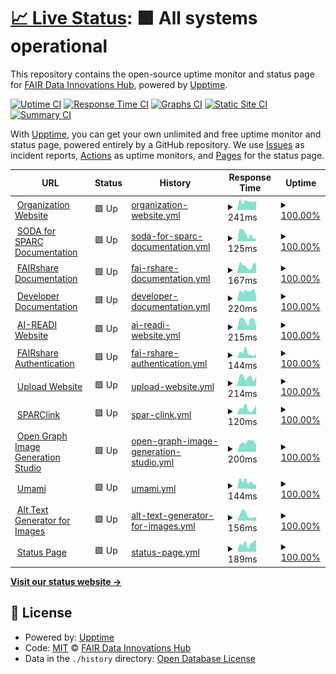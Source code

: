 # [📈 Live Status](https://status.fairdataihub.org): <!--live status--> **🟩 All systems operational**

This repository contains the open-source uptime monitor and status page for [FAIR Data Innovations Hub](https://fairdataihub.org), powered by [Upptime](https://github.com/upptime/upptime).

[![Uptime CI](https://github.com/fairdataihub/uptime/workflows/Uptime%20CI/badge.svg)](https://github.com/fairdataihub/uptime/actions?query=workflow%3A%22Uptime+CI%22)
[![Response Time CI](https://github.com/fairdataihub/uptime/workflows/Response%20Time%20CI/badge.svg)](https://github.com/fairdataihub/uptime/actions?query=workflow%3A%22Response+Time+CI%22)
[![Graphs CI](https://github.com/fairdataihub/uptime/workflows/Graphs%20CI/badge.svg)](https://github.com/fairdataihub/uptime/actions?query=workflow%3A%22Graphs+CI%22)
[![Static Site CI](https://github.com/fairdataihub/uptime/workflows/Static%20Site%20CI/badge.svg)](https://github.com/fairdataihub/uptime/actions?query=workflow%3A%22Static+Site+CI%22)
[![Summary CI](https://github.com/fairdataihub/uptime/workflows/Summary%20CI/badge.svg)](https://github.com/fairdataihub/uptime/actions?query=workflow%3A%22Summary+CI%22)

With [Upptime](https://upptime.js.org), you can get your own unlimited and free uptime monitor and status page, powered entirely by a GitHub repository. We use [Issues](https://github.com/fairdataihub/uptime/issues) as incident reports, [Actions](https://github.com/fairdataihub/uptime/actions) as uptime monitors, and [Pages](https://status.fairdataihub.org) for the status page.

<!--start: status pages-->
<!-- This summary is generated by Upptime (https://github.com/upptime/upptime) -->
<!-- Do not edit this manually, your changes will be overwritten -->
<!-- prettier-ignore -->
| URL | Status | History | Response Time | Uptime |
| --- | ------ | ------- | ------------- | ------ |
| <img alt="" src="https://icons.duckduckgo.com/ip3/fairdataihub.org.ico" height="13"> [Organization Website](https://fairdataihub.org) | 🟩 Up | [organization-website.yml](https://github.com/fairdataihub/uptime/commits/HEAD/history/organization-website.yml) | <details><summary><img alt="Response time graph" src="./graphs/organization-website/response-time-week.png" height="20"> 241ms</summary><br><a href="https://status.fairdataihub.org/history/organization-website"><img alt="Response time 207" src="https://img.shields.io/endpoint?url=https%3A%2F%2Fraw.githubusercontent.com%2Ffairdataihub%2Fuptime%2FHEAD%2Fapi%2Forganization-website%2Fresponse-time.json"></a><br><a href="https://status.fairdataihub.org/history/organization-website"><img alt="24-hour response time 318" src="https://img.shields.io/endpoint?url=https%3A%2F%2Fraw.githubusercontent.com%2Ffairdataihub%2Fuptime%2FHEAD%2Fapi%2Forganization-website%2Fresponse-time-day.json"></a><br><a href="https://status.fairdataihub.org/history/organization-website"><img alt="7-day response time 241" src="https://img.shields.io/endpoint?url=https%3A%2F%2Fraw.githubusercontent.com%2Ffairdataihub%2Fuptime%2FHEAD%2Fapi%2Forganization-website%2Fresponse-time-week.json"></a><br><a href="https://status.fairdataihub.org/history/organization-website"><img alt="30-day response time 216" src="https://img.shields.io/endpoint?url=https%3A%2F%2Fraw.githubusercontent.com%2Ffairdataihub%2Fuptime%2FHEAD%2Fapi%2Forganization-website%2Fresponse-time-month.json"></a><br><a href="https://status.fairdataihub.org/history/organization-website"><img alt="1-year response time 207" src="https://img.shields.io/endpoint?url=https%3A%2F%2Fraw.githubusercontent.com%2Ffairdataihub%2Fuptime%2FHEAD%2Fapi%2Forganization-website%2Fresponse-time-year.json"></a></details> | <details><summary><a href="https://status.fairdataihub.org/history/organization-website">100.00%</a></summary><a href="https://status.fairdataihub.org/history/organization-website"><img alt="All-time uptime 100.00%" src="https://img.shields.io/endpoint?url=https%3A%2F%2Fraw.githubusercontent.com%2Ffairdataihub%2Fuptime%2FHEAD%2Fapi%2Forganization-website%2Fuptime.json"></a><br><a href="https://status.fairdataihub.org/history/organization-website"><img alt="24-hour uptime 100.00%" src="https://img.shields.io/endpoint?url=https%3A%2F%2Fraw.githubusercontent.com%2Ffairdataihub%2Fuptime%2FHEAD%2Fapi%2Forganization-website%2Fuptime-day.json"></a><br><a href="https://status.fairdataihub.org/history/organization-website"><img alt="7-day uptime 100.00%" src="https://img.shields.io/endpoint?url=https%3A%2F%2Fraw.githubusercontent.com%2Ffairdataihub%2Fuptime%2FHEAD%2Fapi%2Forganization-website%2Fuptime-week.json"></a><br><a href="https://status.fairdataihub.org/history/organization-website"><img alt="30-day uptime 100.00%" src="https://img.shields.io/endpoint?url=https%3A%2F%2Fraw.githubusercontent.com%2Ffairdataihub%2Fuptime%2FHEAD%2Fapi%2Forganization-website%2Fuptime-month.json"></a><br><a href="https://status.fairdataihub.org/history/organization-website"><img alt="1-year uptime 100.00%" src="https://img.shields.io/endpoint?url=https%3A%2F%2Fraw.githubusercontent.com%2Ffairdataihub%2Fuptime%2FHEAD%2Fapi%2Forganization-website%2Fuptime-year.json"></a></details>
| <img alt="" src="https://icons.duckduckgo.com/ip3/docs.sodaforsparc.io.ico" height="13"> [SODA for SPARC Documentation](https://docs.sodaforsparc.io) | 🟩 Up | [soda-for-sparc-documentation.yml](https://github.com/fairdataihub/uptime/commits/HEAD/history/soda-for-sparc-documentation.yml) | <details><summary><img alt="Response time graph" src="./graphs/soda-for-sparc-documentation/response-time-week.png" height="20"> 125ms</summary><br><a href="https://status.fairdataihub.org/history/soda-for-sparc-documentation"><img alt="Response time 140" src="https://img.shields.io/endpoint?url=https%3A%2F%2Fraw.githubusercontent.com%2Ffairdataihub%2Fuptime%2FHEAD%2Fapi%2Fsoda-for-sparc-documentation%2Fresponse-time.json"></a><br><a href="https://status.fairdataihub.org/history/soda-for-sparc-documentation"><img alt="24-hour response time 173" src="https://img.shields.io/endpoint?url=https%3A%2F%2Fraw.githubusercontent.com%2Ffairdataihub%2Fuptime%2FHEAD%2Fapi%2Fsoda-for-sparc-documentation%2Fresponse-time-day.json"></a><br><a href="https://status.fairdataihub.org/history/soda-for-sparc-documentation"><img alt="7-day response time 125" src="https://img.shields.io/endpoint?url=https%3A%2F%2Fraw.githubusercontent.com%2Ffairdataihub%2Fuptime%2FHEAD%2Fapi%2Fsoda-for-sparc-documentation%2Fresponse-time-week.json"></a><br><a href="https://status.fairdataihub.org/history/soda-for-sparc-documentation"><img alt="30-day response time 129" src="https://img.shields.io/endpoint?url=https%3A%2F%2Fraw.githubusercontent.com%2Ffairdataihub%2Fuptime%2FHEAD%2Fapi%2Fsoda-for-sparc-documentation%2Fresponse-time-month.json"></a><br><a href="https://status.fairdataihub.org/history/soda-for-sparc-documentation"><img alt="1-year response time 140" src="https://img.shields.io/endpoint?url=https%3A%2F%2Fraw.githubusercontent.com%2Ffairdataihub%2Fuptime%2FHEAD%2Fapi%2Fsoda-for-sparc-documentation%2Fresponse-time-year.json"></a></details> | <details><summary><a href="https://status.fairdataihub.org/history/soda-for-sparc-documentation">100.00%</a></summary><a href="https://status.fairdataihub.org/history/soda-for-sparc-documentation"><img alt="All-time uptime 99.91%" src="https://img.shields.io/endpoint?url=https%3A%2F%2Fraw.githubusercontent.com%2Ffairdataihub%2Fuptime%2FHEAD%2Fapi%2Fsoda-for-sparc-documentation%2Fuptime.json"></a><br><a href="https://status.fairdataihub.org/history/soda-for-sparc-documentation"><img alt="24-hour uptime 100.00%" src="https://img.shields.io/endpoint?url=https%3A%2F%2Fraw.githubusercontent.com%2Ffairdataihub%2Fuptime%2FHEAD%2Fapi%2Fsoda-for-sparc-documentation%2Fuptime-day.json"></a><br><a href="https://status.fairdataihub.org/history/soda-for-sparc-documentation"><img alt="7-day uptime 100.00%" src="https://img.shields.io/endpoint?url=https%3A%2F%2Fraw.githubusercontent.com%2Ffairdataihub%2Fuptime%2FHEAD%2Fapi%2Fsoda-for-sparc-documentation%2Fuptime-week.json"></a><br><a href="https://status.fairdataihub.org/history/soda-for-sparc-documentation"><img alt="30-day uptime 100.00%" src="https://img.shields.io/endpoint?url=https%3A%2F%2Fraw.githubusercontent.com%2Ffairdataihub%2Fuptime%2FHEAD%2Fapi%2Fsoda-for-sparc-documentation%2Fuptime-month.json"></a><br><a href="https://status.fairdataihub.org/history/soda-for-sparc-documentation"><img alt="1-year uptime 99.91%" src="https://img.shields.io/endpoint?url=https%3A%2F%2Fraw.githubusercontent.com%2Ffairdataihub%2Fuptime%2FHEAD%2Fapi%2Fsoda-for-sparc-documentation%2Fuptime-year.json"></a></details>
| <img alt="" src="https://icons.duckduckgo.com/ip3/docs.fairshareapp.io.ico" height="13"> [FAIRshare Documentation](https://docs.fairshareapp.io) | 🟩 Up | [fai-rshare-documentation.yml](https://github.com/fairdataihub/uptime/commits/HEAD/history/fai-rshare-documentation.yml) | <details><summary><img alt="Response time graph" src="./graphs/fai-rshare-documentation/response-time-week.png" height="20"> 167ms</summary><br><a href="https://status.fairdataihub.org/history/fai-rshare-documentation"><img alt="Response time 189" src="https://img.shields.io/endpoint?url=https%3A%2F%2Fraw.githubusercontent.com%2Ffairdataihub%2Fuptime%2FHEAD%2Fapi%2Ffai-rshare-documentation%2Fresponse-time.json"></a><br><a href="https://status.fairdataihub.org/history/fai-rshare-documentation"><img alt="24-hour response time 175" src="https://img.shields.io/endpoint?url=https%3A%2F%2Fraw.githubusercontent.com%2Ffairdataihub%2Fuptime%2FHEAD%2Fapi%2Ffai-rshare-documentation%2Fresponse-time-day.json"></a><br><a href="https://status.fairdataihub.org/history/fai-rshare-documentation"><img alt="7-day response time 167" src="https://img.shields.io/endpoint?url=https%3A%2F%2Fraw.githubusercontent.com%2Ffairdataihub%2Fuptime%2FHEAD%2Fapi%2Ffai-rshare-documentation%2Fresponse-time-week.json"></a><br><a href="https://status.fairdataihub.org/history/fai-rshare-documentation"><img alt="30-day response time 161" src="https://img.shields.io/endpoint?url=https%3A%2F%2Fraw.githubusercontent.com%2Ffairdataihub%2Fuptime%2FHEAD%2Fapi%2Ffai-rshare-documentation%2Fresponse-time-month.json"></a><br><a href="https://status.fairdataihub.org/history/fai-rshare-documentation"><img alt="1-year response time 189" src="https://img.shields.io/endpoint?url=https%3A%2F%2Fraw.githubusercontent.com%2Ffairdataihub%2Fuptime%2FHEAD%2Fapi%2Ffai-rshare-documentation%2Fresponse-time-year.json"></a></details> | <details><summary><a href="https://status.fairdataihub.org/history/fai-rshare-documentation">100.00%</a></summary><a href="https://status.fairdataihub.org/history/fai-rshare-documentation"><img alt="All-time uptime 100.00%" src="https://img.shields.io/endpoint?url=https%3A%2F%2Fraw.githubusercontent.com%2Ffairdataihub%2Fuptime%2FHEAD%2Fapi%2Ffai-rshare-documentation%2Fuptime.json"></a><br><a href="https://status.fairdataihub.org/history/fai-rshare-documentation"><img alt="24-hour uptime 100.00%" src="https://img.shields.io/endpoint?url=https%3A%2F%2Fraw.githubusercontent.com%2Ffairdataihub%2Fuptime%2FHEAD%2Fapi%2Ffai-rshare-documentation%2Fuptime-day.json"></a><br><a href="https://status.fairdataihub.org/history/fai-rshare-documentation"><img alt="7-day uptime 100.00%" src="https://img.shields.io/endpoint?url=https%3A%2F%2Fraw.githubusercontent.com%2Ffairdataihub%2Fuptime%2FHEAD%2Fapi%2Ffai-rshare-documentation%2Fuptime-week.json"></a><br><a href="https://status.fairdataihub.org/history/fai-rshare-documentation"><img alt="30-day uptime 100.00%" src="https://img.shields.io/endpoint?url=https%3A%2F%2Fraw.githubusercontent.com%2Ffairdataihub%2Fuptime%2FHEAD%2Fapi%2Ffai-rshare-documentation%2Fuptime-month.json"></a><br><a href="https://status.fairdataihub.org/history/fai-rshare-documentation"><img alt="1-year uptime 100.00%" src="https://img.shields.io/endpoint?url=https%3A%2F%2Fraw.githubusercontent.com%2Ffairdataihub%2Fuptime%2FHEAD%2Fapi%2Ffai-rshare-documentation%2Fuptime-year.json"></a></details>
| <img alt="" src="https://icons.duckduckgo.com/ip3/dev.fairdataihub.org.ico" height="13"> [Developer Documentation](https://dev.fairdataihub.org) | 🟩 Up | [developer-documentation.yml](https://github.com/fairdataihub/uptime/commits/HEAD/history/developer-documentation.yml) | <details><summary><img alt="Response time graph" src="./graphs/developer-documentation/response-time-week.png" height="20"> 220ms</summary><br><a href="https://status.fairdataihub.org/history/developer-documentation"><img alt="Response time 222" src="https://img.shields.io/endpoint?url=https%3A%2F%2Fraw.githubusercontent.com%2Ffairdataihub%2Fuptime%2FHEAD%2Fapi%2Fdeveloper-documentation%2Fresponse-time.json"></a><br><a href="https://status.fairdataihub.org/history/developer-documentation"><img alt="24-hour response time 188" src="https://img.shields.io/endpoint?url=https%3A%2F%2Fraw.githubusercontent.com%2Ffairdataihub%2Fuptime%2FHEAD%2Fapi%2Fdeveloper-documentation%2Fresponse-time-day.json"></a><br><a href="https://status.fairdataihub.org/history/developer-documentation"><img alt="7-day response time 220" src="https://img.shields.io/endpoint?url=https%3A%2F%2Fraw.githubusercontent.com%2Ffairdataihub%2Fuptime%2FHEAD%2Fapi%2Fdeveloper-documentation%2Fresponse-time-week.json"></a><br><a href="https://status.fairdataihub.org/history/developer-documentation"><img alt="30-day response time 213" src="https://img.shields.io/endpoint?url=https%3A%2F%2Fraw.githubusercontent.com%2Ffairdataihub%2Fuptime%2FHEAD%2Fapi%2Fdeveloper-documentation%2Fresponse-time-month.json"></a><br><a href="https://status.fairdataihub.org/history/developer-documentation"><img alt="1-year response time 222" src="https://img.shields.io/endpoint?url=https%3A%2F%2Fraw.githubusercontent.com%2Ffairdataihub%2Fuptime%2FHEAD%2Fapi%2Fdeveloper-documentation%2Fresponse-time-year.json"></a></details> | <details><summary><a href="https://status.fairdataihub.org/history/developer-documentation">100.00%</a></summary><a href="https://status.fairdataihub.org/history/developer-documentation"><img alt="All-time uptime 100.00%" src="https://img.shields.io/endpoint?url=https%3A%2F%2Fraw.githubusercontent.com%2Ffairdataihub%2Fuptime%2FHEAD%2Fapi%2Fdeveloper-documentation%2Fuptime.json"></a><br><a href="https://status.fairdataihub.org/history/developer-documentation"><img alt="24-hour uptime 100.00%" src="https://img.shields.io/endpoint?url=https%3A%2F%2Fraw.githubusercontent.com%2Ffairdataihub%2Fuptime%2FHEAD%2Fapi%2Fdeveloper-documentation%2Fuptime-day.json"></a><br><a href="https://status.fairdataihub.org/history/developer-documentation"><img alt="7-day uptime 100.00%" src="https://img.shields.io/endpoint?url=https%3A%2F%2Fraw.githubusercontent.com%2Ffairdataihub%2Fuptime%2FHEAD%2Fapi%2Fdeveloper-documentation%2Fuptime-week.json"></a><br><a href="https://status.fairdataihub.org/history/developer-documentation"><img alt="30-day uptime 100.00%" src="https://img.shields.io/endpoint?url=https%3A%2F%2Fraw.githubusercontent.com%2Ffairdataihub%2Fuptime%2FHEAD%2Fapi%2Fdeveloper-documentation%2Fuptime-month.json"></a><br><a href="https://status.fairdataihub.org/history/developer-documentation"><img alt="1-year uptime 100.00%" src="https://img.shields.io/endpoint?url=https%3A%2F%2Fraw.githubusercontent.com%2Ffairdataihub%2Fuptime%2FHEAD%2Fapi%2Fdeveloper-documentation%2Fuptime-year.json"></a></details>
| <img alt="" src="https://icons.duckduckgo.com/ip3/aireadi.org.ico" height="13"> [AI-READI Website](https://aireadi.org) | 🟩 Up | [ai-readi-website.yml](https://github.com/fairdataihub/uptime/commits/HEAD/history/ai-readi-website.yml) | <details><summary><img alt="Response time graph" src="./graphs/ai-readi-website/response-time-week.png" height="20"> 215ms</summary><br><a href="https://status.fairdataihub.org/history/ai-readi-website"><img alt="Response time 277" src="https://img.shields.io/endpoint?url=https%3A%2F%2Fraw.githubusercontent.com%2Ffairdataihub%2Fuptime%2FHEAD%2Fapi%2Fai-readi-website%2Fresponse-time.json"></a><br><a href="https://status.fairdataihub.org/history/ai-readi-website"><img alt="24-hour response time 297" src="https://img.shields.io/endpoint?url=https%3A%2F%2Fraw.githubusercontent.com%2Ffairdataihub%2Fuptime%2FHEAD%2Fapi%2Fai-readi-website%2Fresponse-time-day.json"></a><br><a href="https://status.fairdataihub.org/history/ai-readi-website"><img alt="7-day response time 215" src="https://img.shields.io/endpoint?url=https%3A%2F%2Fraw.githubusercontent.com%2Ffairdataihub%2Fuptime%2FHEAD%2Fapi%2Fai-readi-website%2Fresponse-time-week.json"></a><br><a href="https://status.fairdataihub.org/history/ai-readi-website"><img alt="30-day response time 248" src="https://img.shields.io/endpoint?url=https%3A%2F%2Fraw.githubusercontent.com%2Ffairdataihub%2Fuptime%2FHEAD%2Fapi%2Fai-readi-website%2Fresponse-time-month.json"></a><br><a href="https://status.fairdataihub.org/history/ai-readi-website"><img alt="1-year response time 277" src="https://img.shields.io/endpoint?url=https%3A%2F%2Fraw.githubusercontent.com%2Ffairdataihub%2Fuptime%2FHEAD%2Fapi%2Fai-readi-website%2Fresponse-time-year.json"></a></details> | <details><summary><a href="https://status.fairdataihub.org/history/ai-readi-website">100.00%</a></summary><a href="https://status.fairdataihub.org/history/ai-readi-website"><img alt="All-time uptime 100.00%" src="https://img.shields.io/endpoint?url=https%3A%2F%2Fraw.githubusercontent.com%2Ffairdataihub%2Fuptime%2FHEAD%2Fapi%2Fai-readi-website%2Fuptime.json"></a><br><a href="https://status.fairdataihub.org/history/ai-readi-website"><img alt="24-hour uptime 100.00%" src="https://img.shields.io/endpoint?url=https%3A%2F%2Fraw.githubusercontent.com%2Ffairdataihub%2Fuptime%2FHEAD%2Fapi%2Fai-readi-website%2Fuptime-day.json"></a><br><a href="https://status.fairdataihub.org/history/ai-readi-website"><img alt="7-day uptime 100.00%" src="https://img.shields.io/endpoint?url=https%3A%2F%2Fraw.githubusercontent.com%2Ffairdataihub%2Fuptime%2FHEAD%2Fapi%2Fai-readi-website%2Fuptime-week.json"></a><br><a href="https://status.fairdataihub.org/history/ai-readi-website"><img alt="30-day uptime 100.00%" src="https://img.shields.io/endpoint?url=https%3A%2F%2Fraw.githubusercontent.com%2Ffairdataihub%2Fuptime%2FHEAD%2Fapi%2Fai-readi-website%2Fuptime-month.json"></a><br><a href="https://status.fairdataihub.org/history/ai-readi-website"><img alt="1-year uptime 100.00%" src="https://img.shields.io/endpoint?url=https%3A%2F%2Fraw.githubusercontent.com%2Ffairdataihub%2Fuptime%2FHEAD%2Fapi%2Fai-readi-website%2Fuptime-year.json"></a></details>
| <img alt="" src="https://icons.duckduckgo.com/ip3/auth.fairshareapp.io.ico" height="13"> [FAIRshare Authentication](https://auth.fairshareapp.io) | 🟩 Up | [fai-rshare-authentication.yml](https://github.com/fairdataihub/uptime/commits/HEAD/history/fai-rshare-authentication.yml) | <details><summary><img alt="Response time graph" src="./graphs/fai-rshare-authentication/response-time-week.png" height="20"> 144ms</summary><br><a href="https://status.fairdataihub.org/history/fai-rshare-authentication"><img alt="Response time 174" src="https://img.shields.io/endpoint?url=https%3A%2F%2Fraw.githubusercontent.com%2Ffairdataihub%2Fuptime%2FHEAD%2Fapi%2Ffai-rshare-authentication%2Fresponse-time.json"></a><br><a href="https://status.fairdataihub.org/history/fai-rshare-authentication"><img alt="24-hour response time 201" src="https://img.shields.io/endpoint?url=https%3A%2F%2Fraw.githubusercontent.com%2Ffairdataihub%2Fuptime%2FHEAD%2Fapi%2Ffai-rshare-authentication%2Fresponse-time-day.json"></a><br><a href="https://status.fairdataihub.org/history/fai-rshare-authentication"><img alt="7-day response time 144" src="https://img.shields.io/endpoint?url=https%3A%2F%2Fraw.githubusercontent.com%2Ffairdataihub%2Fuptime%2FHEAD%2Fapi%2Ffai-rshare-authentication%2Fresponse-time-week.json"></a><br><a href="https://status.fairdataihub.org/history/fai-rshare-authentication"><img alt="30-day response time 159" src="https://img.shields.io/endpoint?url=https%3A%2F%2Fraw.githubusercontent.com%2Ffairdataihub%2Fuptime%2FHEAD%2Fapi%2Ffai-rshare-authentication%2Fresponse-time-month.json"></a><br><a href="https://status.fairdataihub.org/history/fai-rshare-authentication"><img alt="1-year response time 174" src="https://img.shields.io/endpoint?url=https%3A%2F%2Fraw.githubusercontent.com%2Ffairdataihub%2Fuptime%2FHEAD%2Fapi%2Ffai-rshare-authentication%2Fresponse-time-year.json"></a></details> | <details><summary><a href="https://status.fairdataihub.org/history/fai-rshare-authentication">100.00%</a></summary><a href="https://status.fairdataihub.org/history/fai-rshare-authentication"><img alt="All-time uptime 100.00%" src="https://img.shields.io/endpoint?url=https%3A%2F%2Fraw.githubusercontent.com%2Ffairdataihub%2Fuptime%2FHEAD%2Fapi%2Ffai-rshare-authentication%2Fuptime.json"></a><br><a href="https://status.fairdataihub.org/history/fai-rshare-authentication"><img alt="24-hour uptime 100.00%" src="https://img.shields.io/endpoint?url=https%3A%2F%2Fraw.githubusercontent.com%2Ffairdataihub%2Fuptime%2FHEAD%2Fapi%2Ffai-rshare-authentication%2Fuptime-day.json"></a><br><a href="https://status.fairdataihub.org/history/fai-rshare-authentication"><img alt="7-day uptime 100.00%" src="https://img.shields.io/endpoint?url=https%3A%2F%2Fraw.githubusercontent.com%2Ffairdataihub%2Fuptime%2FHEAD%2Fapi%2Ffai-rshare-authentication%2Fuptime-week.json"></a><br><a href="https://status.fairdataihub.org/history/fai-rshare-authentication"><img alt="30-day uptime 100.00%" src="https://img.shields.io/endpoint?url=https%3A%2F%2Fraw.githubusercontent.com%2Ffairdataihub%2Fuptime%2FHEAD%2Fapi%2Ffai-rshare-authentication%2Fuptime-month.json"></a><br><a href="https://status.fairdataihub.org/history/fai-rshare-authentication"><img alt="1-year uptime 100.00%" src="https://img.shields.io/endpoint?url=https%3A%2F%2Fraw.githubusercontent.com%2Ffairdataihub%2Fuptime%2FHEAD%2Fapi%2Ffai-rshare-authentication%2Fuptime-year.json"></a></details>
| <img alt="" src="https://icons.duckduckgo.com/ip3/upload.fairdataihub.org.ico" height="13"> [Upload Website](https://upload.fairdataihub.org) | 🟩 Up | [upload-website.yml](https://github.com/fairdataihub/uptime/commits/HEAD/history/upload-website.yml) | <details><summary><img alt="Response time graph" src="./graphs/upload-website/response-time-week.png" height="20"> 214ms</summary><br><a href="https://status.fairdataihub.org/history/upload-website"><img alt="Response time 192" src="https://img.shields.io/endpoint?url=https%3A%2F%2Fraw.githubusercontent.com%2Ffairdataihub%2Fuptime%2FHEAD%2Fapi%2Fupload-website%2Fresponse-time.json"></a><br><a href="https://status.fairdataihub.org/history/upload-website"><img alt="24-hour response time 242" src="https://img.shields.io/endpoint?url=https%3A%2F%2Fraw.githubusercontent.com%2Ffairdataihub%2Fuptime%2FHEAD%2Fapi%2Fupload-website%2Fresponse-time-day.json"></a><br><a href="https://status.fairdataihub.org/history/upload-website"><img alt="7-day response time 214" src="https://img.shields.io/endpoint?url=https%3A%2F%2Fraw.githubusercontent.com%2Ffairdataihub%2Fuptime%2FHEAD%2Fapi%2Fupload-website%2Fresponse-time-week.json"></a><br><a href="https://status.fairdataihub.org/history/upload-website"><img alt="30-day response time 211" src="https://img.shields.io/endpoint?url=https%3A%2F%2Fraw.githubusercontent.com%2Ffairdataihub%2Fuptime%2FHEAD%2Fapi%2Fupload-website%2Fresponse-time-month.json"></a><br><a href="https://status.fairdataihub.org/history/upload-website"><img alt="1-year response time 192" src="https://img.shields.io/endpoint?url=https%3A%2F%2Fraw.githubusercontent.com%2Ffairdataihub%2Fuptime%2FHEAD%2Fapi%2Fupload-website%2Fresponse-time-year.json"></a></details> | <details><summary><a href="https://status.fairdataihub.org/history/upload-website">100.00%</a></summary><a href="https://status.fairdataihub.org/history/upload-website"><img alt="All-time uptime 100.00%" src="https://img.shields.io/endpoint?url=https%3A%2F%2Fraw.githubusercontent.com%2Ffairdataihub%2Fuptime%2FHEAD%2Fapi%2Fupload-website%2Fuptime.json"></a><br><a href="https://status.fairdataihub.org/history/upload-website"><img alt="24-hour uptime 100.00%" src="https://img.shields.io/endpoint?url=https%3A%2F%2Fraw.githubusercontent.com%2Ffairdataihub%2Fuptime%2FHEAD%2Fapi%2Fupload-website%2Fuptime-day.json"></a><br><a href="https://status.fairdataihub.org/history/upload-website"><img alt="7-day uptime 100.00%" src="https://img.shields.io/endpoint?url=https%3A%2F%2Fraw.githubusercontent.com%2Ffairdataihub%2Fuptime%2FHEAD%2Fapi%2Fupload-website%2Fuptime-week.json"></a><br><a href="https://status.fairdataihub.org/history/upload-website"><img alt="30-day uptime 100.00%" src="https://img.shields.io/endpoint?url=https%3A%2F%2Fraw.githubusercontent.com%2Ffairdataihub%2Fuptime%2FHEAD%2Fapi%2Fupload-website%2Fuptime-month.json"></a><br><a href="https://status.fairdataihub.org/history/upload-website"><img alt="1-year uptime 100.00%" src="https://img.shields.io/endpoint?url=https%3A%2F%2Fraw.githubusercontent.com%2Ffairdataihub%2Fuptime%2FHEAD%2Fapi%2Fupload-website%2Fuptime-year.json"></a></details>
| <img alt="" src="https://icons.duckduckgo.com/ip3/sparclink.vercel.app.ico" height="13"> [SPARClink](https://sparclink.vercel.app) | 🟩 Up | [spar-clink.yml](https://github.com/fairdataihub/uptime/commits/HEAD/history/spar-clink.yml) | <details><summary><img alt="Response time graph" src="./graphs/spar-clink/response-time-week.png" height="20"> 120ms</summary><br><a href="https://status.fairdataihub.org/history/spar-clink"><img alt="Response time 124" src="https://img.shields.io/endpoint?url=https%3A%2F%2Fraw.githubusercontent.com%2Ffairdataihub%2Fuptime%2FHEAD%2Fapi%2Fspar-clink%2Fresponse-time.json"></a><br><a href="https://status.fairdataihub.org/history/spar-clink"><img alt="24-hour response time 117" src="https://img.shields.io/endpoint?url=https%3A%2F%2Fraw.githubusercontent.com%2Ffairdataihub%2Fuptime%2FHEAD%2Fapi%2Fspar-clink%2Fresponse-time-day.json"></a><br><a href="https://status.fairdataihub.org/history/spar-clink"><img alt="7-day response time 120" src="https://img.shields.io/endpoint?url=https%3A%2F%2Fraw.githubusercontent.com%2Ffairdataihub%2Fuptime%2FHEAD%2Fapi%2Fspar-clink%2Fresponse-time-week.json"></a><br><a href="https://status.fairdataihub.org/history/spar-clink"><img alt="30-day response time 104" src="https://img.shields.io/endpoint?url=https%3A%2F%2Fraw.githubusercontent.com%2Ffairdataihub%2Fuptime%2FHEAD%2Fapi%2Fspar-clink%2Fresponse-time-month.json"></a><br><a href="https://status.fairdataihub.org/history/spar-clink"><img alt="1-year response time 124" src="https://img.shields.io/endpoint?url=https%3A%2F%2Fraw.githubusercontent.com%2Ffairdataihub%2Fuptime%2FHEAD%2Fapi%2Fspar-clink%2Fresponse-time-year.json"></a></details> | <details><summary><a href="https://status.fairdataihub.org/history/spar-clink">100.00%</a></summary><a href="https://status.fairdataihub.org/history/spar-clink"><img alt="All-time uptime 100.00%" src="https://img.shields.io/endpoint?url=https%3A%2F%2Fraw.githubusercontent.com%2Ffairdataihub%2Fuptime%2FHEAD%2Fapi%2Fspar-clink%2Fuptime.json"></a><br><a href="https://status.fairdataihub.org/history/spar-clink"><img alt="24-hour uptime 100.00%" src="https://img.shields.io/endpoint?url=https%3A%2F%2Fraw.githubusercontent.com%2Ffairdataihub%2Fuptime%2FHEAD%2Fapi%2Fspar-clink%2Fuptime-day.json"></a><br><a href="https://status.fairdataihub.org/history/spar-clink"><img alt="7-day uptime 100.00%" src="https://img.shields.io/endpoint?url=https%3A%2F%2Fraw.githubusercontent.com%2Ffairdataihub%2Fuptime%2FHEAD%2Fapi%2Fspar-clink%2Fuptime-week.json"></a><br><a href="https://status.fairdataihub.org/history/spar-clink"><img alt="30-day uptime 100.00%" src="https://img.shields.io/endpoint?url=https%3A%2F%2Fraw.githubusercontent.com%2Ffairdataihub%2Fuptime%2FHEAD%2Fapi%2Fspar-clink%2Fuptime-month.json"></a><br><a href="https://status.fairdataihub.org/history/spar-clink"><img alt="1-year uptime 100.00%" src="https://img.shields.io/endpoint?url=https%3A%2F%2Fraw.githubusercontent.com%2Ffairdataihub%2Fuptime%2FHEAD%2Fapi%2Fspar-clink%2Fuptime-year.json"></a></details>
| <img alt="" src="https://icons.duckduckgo.com/ip3/og.fairdataihub.org.ico" height="13"> [Open Graph Image Generation Studio](https://og.fairdataihub.org) | 🟩 Up | [open-graph-image-generation-studio.yml](https://github.com/fairdataihub/uptime/commits/HEAD/history/open-graph-image-generation-studio.yml) | <details><summary><img alt="Response time graph" src="./graphs/open-graph-image-generation-studio/response-time-week.png" height="20"> 200ms</summary><br><a href="https://status.fairdataihub.org/history/open-graph-image-generation-studio"><img alt="Response time 196" src="https://img.shields.io/endpoint?url=https%3A%2F%2Fraw.githubusercontent.com%2Ffairdataihub%2Fuptime%2FHEAD%2Fapi%2Fopen-graph-image-generation-studio%2Fresponse-time.json"></a><br><a href="https://status.fairdataihub.org/history/open-graph-image-generation-studio"><img alt="24-hour response time 247" src="https://img.shields.io/endpoint?url=https%3A%2F%2Fraw.githubusercontent.com%2Ffairdataihub%2Fuptime%2FHEAD%2Fapi%2Fopen-graph-image-generation-studio%2Fresponse-time-day.json"></a><br><a href="https://status.fairdataihub.org/history/open-graph-image-generation-studio"><img alt="7-day response time 200" src="https://img.shields.io/endpoint?url=https%3A%2F%2Fraw.githubusercontent.com%2Ffairdataihub%2Fuptime%2FHEAD%2Fapi%2Fopen-graph-image-generation-studio%2Fresponse-time-week.json"></a><br><a href="https://status.fairdataihub.org/history/open-graph-image-generation-studio"><img alt="30-day response time 202" src="https://img.shields.io/endpoint?url=https%3A%2F%2Fraw.githubusercontent.com%2Ffairdataihub%2Fuptime%2FHEAD%2Fapi%2Fopen-graph-image-generation-studio%2Fresponse-time-month.json"></a><br><a href="https://status.fairdataihub.org/history/open-graph-image-generation-studio"><img alt="1-year response time 196" src="https://img.shields.io/endpoint?url=https%3A%2F%2Fraw.githubusercontent.com%2Ffairdataihub%2Fuptime%2FHEAD%2Fapi%2Fopen-graph-image-generation-studio%2Fresponse-time-year.json"></a></details> | <details><summary><a href="https://status.fairdataihub.org/history/open-graph-image-generation-studio">100.00%</a></summary><a href="https://status.fairdataihub.org/history/open-graph-image-generation-studio"><img alt="All-time uptime 100.00%" src="https://img.shields.io/endpoint?url=https%3A%2F%2Fraw.githubusercontent.com%2Ffairdataihub%2Fuptime%2FHEAD%2Fapi%2Fopen-graph-image-generation-studio%2Fuptime.json"></a><br><a href="https://status.fairdataihub.org/history/open-graph-image-generation-studio"><img alt="24-hour uptime 100.00%" src="https://img.shields.io/endpoint?url=https%3A%2F%2Fraw.githubusercontent.com%2Ffairdataihub%2Fuptime%2FHEAD%2Fapi%2Fopen-graph-image-generation-studio%2Fuptime-day.json"></a><br><a href="https://status.fairdataihub.org/history/open-graph-image-generation-studio"><img alt="7-day uptime 100.00%" src="https://img.shields.io/endpoint?url=https%3A%2F%2Fraw.githubusercontent.com%2Ffairdataihub%2Fuptime%2FHEAD%2Fapi%2Fopen-graph-image-generation-studio%2Fuptime-week.json"></a><br><a href="https://status.fairdataihub.org/history/open-graph-image-generation-studio"><img alt="30-day uptime 100.00%" src="https://img.shields.io/endpoint?url=https%3A%2F%2Fraw.githubusercontent.com%2Ffairdataihub%2Fuptime%2FHEAD%2Fapi%2Fopen-graph-image-generation-studio%2Fuptime-month.json"></a><br><a href="https://status.fairdataihub.org/history/open-graph-image-generation-studio"><img alt="1-year uptime 100.00%" src="https://img.shields.io/endpoint?url=https%3A%2F%2Fraw.githubusercontent.com%2Ffairdataihub%2Fuptime%2FHEAD%2Fapi%2Fopen-graph-image-generation-studio%2Fuptime-year.json"></a></details>
| <img alt="" src="https://icons.duckduckgo.com/ip3/umami.fairdataihub.org.ico" height="13"> [Umami](https://umami.fairdataihub.org) | 🟩 Up | [umami.yml](https://github.com/fairdataihub/uptime/commits/HEAD/history/umami.yml) | <details><summary><img alt="Response time graph" src="./graphs/umami/response-time-week.png" height="20"> 144ms</summary><br><a href="https://status.fairdataihub.org/history/umami"><img alt="Response time 276" src="https://img.shields.io/endpoint?url=https%3A%2F%2Fraw.githubusercontent.com%2Ffairdataihub%2Fuptime%2FHEAD%2Fapi%2Fumami%2Fresponse-time.json"></a><br><a href="https://status.fairdataihub.org/history/umami"><img alt="24-hour response time 150" src="https://img.shields.io/endpoint?url=https%3A%2F%2Fraw.githubusercontent.com%2Ffairdataihub%2Fuptime%2FHEAD%2Fapi%2Fumami%2Fresponse-time-day.json"></a><br><a href="https://status.fairdataihub.org/history/umami"><img alt="7-day response time 144" src="https://img.shields.io/endpoint?url=https%3A%2F%2Fraw.githubusercontent.com%2Ffairdataihub%2Fuptime%2FHEAD%2Fapi%2Fumami%2Fresponse-time-week.json"></a><br><a href="https://status.fairdataihub.org/history/umami"><img alt="30-day response time 191" src="https://img.shields.io/endpoint?url=https%3A%2F%2Fraw.githubusercontent.com%2Ffairdataihub%2Fuptime%2FHEAD%2Fapi%2Fumami%2Fresponse-time-month.json"></a><br><a href="https://status.fairdataihub.org/history/umami"><img alt="1-year response time 276" src="https://img.shields.io/endpoint?url=https%3A%2F%2Fraw.githubusercontent.com%2Ffairdataihub%2Fuptime%2FHEAD%2Fapi%2Fumami%2Fresponse-time-year.json"></a></details> | <details><summary><a href="https://status.fairdataihub.org/history/umami">100.00%</a></summary><a href="https://status.fairdataihub.org/history/umami"><img alt="All-time uptime 100.00%" src="https://img.shields.io/endpoint?url=https%3A%2F%2Fraw.githubusercontent.com%2Ffairdataihub%2Fuptime%2FHEAD%2Fapi%2Fumami%2Fuptime.json"></a><br><a href="https://status.fairdataihub.org/history/umami"><img alt="24-hour uptime 100.00%" src="https://img.shields.io/endpoint?url=https%3A%2F%2Fraw.githubusercontent.com%2Ffairdataihub%2Fuptime%2FHEAD%2Fapi%2Fumami%2Fuptime-day.json"></a><br><a href="https://status.fairdataihub.org/history/umami"><img alt="7-day uptime 100.00%" src="https://img.shields.io/endpoint?url=https%3A%2F%2Fraw.githubusercontent.com%2Ffairdataihub%2Fuptime%2FHEAD%2Fapi%2Fumami%2Fuptime-week.json"></a><br><a href="https://status.fairdataihub.org/history/umami"><img alt="30-day uptime 100.00%" src="https://img.shields.io/endpoint?url=https%3A%2F%2Fraw.githubusercontent.com%2Ffairdataihub%2Fuptime%2FHEAD%2Fapi%2Fumami%2Fuptime-month.json"></a><br><a href="https://status.fairdataihub.org/history/umami"><img alt="1-year uptime 100.00%" src="https://img.shields.io/endpoint?url=https%3A%2F%2Fraw.githubusercontent.com%2Ffairdataihub%2Fuptime%2FHEAD%2Fapi%2Fumami%2Fuptime-year.json"></a></details>
| <img alt="" src="https://icons.duckduckgo.com/ip3/alt.fairdataihub.org.ico" height="13"> [Alt Text Generator for Images](https://alt.fairdataihub.org) | 🟩 Up | [alt-text-generator-for-images.yml](https://github.com/fairdataihub/uptime/commits/HEAD/history/alt-text-generator-for-images.yml) | <details><summary><img alt="Response time graph" src="./graphs/alt-text-generator-for-images/response-time-week.png" height="20"> 156ms</summary><br><a href="https://status.fairdataihub.org/history/alt-text-generator-for-images"><img alt="Response time 192" src="https://img.shields.io/endpoint?url=https%3A%2F%2Fraw.githubusercontent.com%2Ffairdataihub%2Fuptime%2FHEAD%2Fapi%2Falt-text-generator-for-images%2Fresponse-time.json"></a><br><a href="https://status.fairdataihub.org/history/alt-text-generator-for-images"><img alt="24-hour response time 173" src="https://img.shields.io/endpoint?url=https%3A%2F%2Fraw.githubusercontent.com%2Ffairdataihub%2Fuptime%2FHEAD%2Fapi%2Falt-text-generator-for-images%2Fresponse-time-day.json"></a><br><a href="https://status.fairdataihub.org/history/alt-text-generator-for-images"><img alt="7-day response time 156" src="https://img.shields.io/endpoint?url=https%3A%2F%2Fraw.githubusercontent.com%2Ffairdataihub%2Fuptime%2FHEAD%2Fapi%2Falt-text-generator-for-images%2Fresponse-time-week.json"></a><br><a href="https://status.fairdataihub.org/history/alt-text-generator-for-images"><img alt="30-day response time 188" src="https://img.shields.io/endpoint?url=https%3A%2F%2Fraw.githubusercontent.com%2Ffairdataihub%2Fuptime%2FHEAD%2Fapi%2Falt-text-generator-for-images%2Fresponse-time-month.json"></a><br><a href="https://status.fairdataihub.org/history/alt-text-generator-for-images"><img alt="1-year response time 192" src="https://img.shields.io/endpoint?url=https%3A%2F%2Fraw.githubusercontent.com%2Ffairdataihub%2Fuptime%2FHEAD%2Fapi%2Falt-text-generator-for-images%2Fresponse-time-year.json"></a></details> | <details><summary><a href="https://status.fairdataihub.org/history/alt-text-generator-for-images">100.00%</a></summary><a href="https://status.fairdataihub.org/history/alt-text-generator-for-images"><img alt="All-time uptime 100.00%" src="https://img.shields.io/endpoint?url=https%3A%2F%2Fraw.githubusercontent.com%2Ffairdataihub%2Fuptime%2FHEAD%2Fapi%2Falt-text-generator-for-images%2Fuptime.json"></a><br><a href="https://status.fairdataihub.org/history/alt-text-generator-for-images"><img alt="24-hour uptime 100.00%" src="https://img.shields.io/endpoint?url=https%3A%2F%2Fraw.githubusercontent.com%2Ffairdataihub%2Fuptime%2FHEAD%2Fapi%2Falt-text-generator-for-images%2Fuptime-day.json"></a><br><a href="https://status.fairdataihub.org/history/alt-text-generator-for-images"><img alt="7-day uptime 100.00%" src="https://img.shields.io/endpoint?url=https%3A%2F%2Fraw.githubusercontent.com%2Ffairdataihub%2Fuptime%2FHEAD%2Fapi%2Falt-text-generator-for-images%2Fuptime-week.json"></a><br><a href="https://status.fairdataihub.org/history/alt-text-generator-for-images"><img alt="30-day uptime 100.00%" src="https://img.shields.io/endpoint?url=https%3A%2F%2Fraw.githubusercontent.com%2Ffairdataihub%2Fuptime%2FHEAD%2Fapi%2Falt-text-generator-for-images%2Fuptime-month.json"></a><br><a href="https://status.fairdataihub.org/history/alt-text-generator-for-images"><img alt="1-year uptime 100.00%" src="https://img.shields.io/endpoint?url=https%3A%2F%2Fraw.githubusercontent.com%2Ffairdataihub%2Fuptime%2FHEAD%2Fapi%2Falt-text-generator-for-images%2Fuptime-year.json"></a></details>
| <img alt="" src="https://icons.duckduckgo.com/ip3/status.fairdataihub.org.ico" height="13"> [Status Page](https://status.fairdataihub.org) | 🟩 Up | [status-page.yml](https://github.com/fairdataihub/uptime/commits/HEAD/history/status-page.yml) | <details><summary><img alt="Response time graph" src="./graphs/status-page/response-time-week.png" height="20"> 189ms</summary><br><a href="https://status.fairdataihub.org/history/status-page"><img alt="Response time 200" src="https://img.shields.io/endpoint?url=https%3A%2F%2Fraw.githubusercontent.com%2Ffairdataihub%2Fuptime%2FHEAD%2Fapi%2Fstatus-page%2Fresponse-time.json"></a><br><a href="https://status.fairdataihub.org/history/status-page"><img alt="24-hour response time 96" src="https://img.shields.io/endpoint?url=https%3A%2F%2Fraw.githubusercontent.com%2Ffairdataihub%2Fuptime%2FHEAD%2Fapi%2Fstatus-page%2Fresponse-time-day.json"></a><br><a href="https://status.fairdataihub.org/history/status-page"><img alt="7-day response time 189" src="https://img.shields.io/endpoint?url=https%3A%2F%2Fraw.githubusercontent.com%2Ffairdataihub%2Fuptime%2FHEAD%2Fapi%2Fstatus-page%2Fresponse-time-week.json"></a><br><a href="https://status.fairdataihub.org/history/status-page"><img alt="30-day response time 182" src="https://img.shields.io/endpoint?url=https%3A%2F%2Fraw.githubusercontent.com%2Ffairdataihub%2Fuptime%2FHEAD%2Fapi%2Fstatus-page%2Fresponse-time-month.json"></a><br><a href="https://status.fairdataihub.org/history/status-page"><img alt="1-year response time 200" src="https://img.shields.io/endpoint?url=https%3A%2F%2Fraw.githubusercontent.com%2Ffairdataihub%2Fuptime%2FHEAD%2Fapi%2Fstatus-page%2Fresponse-time-year.json"></a></details> | <details><summary><a href="https://status.fairdataihub.org/history/status-page">100.00%</a></summary><a href="https://status.fairdataihub.org/history/status-page"><img alt="All-time uptime 99.99%" src="https://img.shields.io/endpoint?url=https%3A%2F%2Fraw.githubusercontent.com%2Ffairdataihub%2Fuptime%2FHEAD%2Fapi%2Fstatus-page%2Fuptime.json"></a><br><a href="https://status.fairdataihub.org/history/status-page"><img alt="24-hour uptime 100.00%" src="https://img.shields.io/endpoint?url=https%3A%2F%2Fraw.githubusercontent.com%2Ffairdataihub%2Fuptime%2FHEAD%2Fapi%2Fstatus-page%2Fuptime-day.json"></a><br><a href="https://status.fairdataihub.org/history/status-page"><img alt="7-day uptime 100.00%" src="https://img.shields.io/endpoint?url=https%3A%2F%2Fraw.githubusercontent.com%2Ffairdataihub%2Fuptime%2FHEAD%2Fapi%2Fstatus-page%2Fuptime-week.json"></a><br><a href="https://status.fairdataihub.org/history/status-page"><img alt="30-day uptime 100.00%" src="https://img.shields.io/endpoint?url=https%3A%2F%2Fraw.githubusercontent.com%2Ffairdataihub%2Fuptime%2FHEAD%2Fapi%2Fstatus-page%2Fuptime-month.json"></a><br><a href="https://status.fairdataihub.org/history/status-page"><img alt="1-year uptime 99.99%" src="https://img.shields.io/endpoint?url=https%3A%2F%2Fraw.githubusercontent.com%2Ffairdataihub%2Fuptime%2FHEAD%2Fapi%2Fstatus-page%2Fuptime-year.json"></a></details>

<!--end: status pages-->

[**Visit our status website →**](https://status.fairdataihub.org)

## 📄 License

- Powered by: [Upptime](https://github.com/upptime/upptime)
- Code: [MIT](./LICENSE) © [FAIR Data Innovations Hub](https://fairdataihub.org)
- Data in the `./history` directory: [Open Database License](https://opendatacommons.org/licenses/odbl/1-0/)
